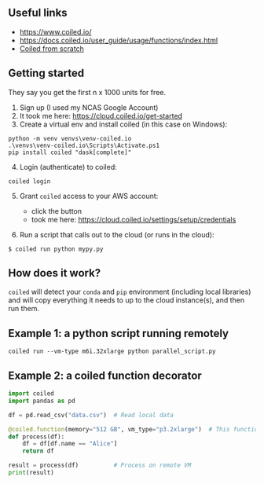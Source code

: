 ## Useful links
- https://www.coiled.io/
- https://docs.coiled.io/user_guide/usage/functions/index.html
- [Coiled from scratch](https://youtu.be/gD_5LiInXmE)
## Getting started
They say you get the first n x 1000 units for free.

1. Sign up (I used my NCAS Google Account)
2. It took me here: https://cloud.coiled.io/get-started
3. Create a virtual env and install coiled (in this case on Windows):

```shell
python -m venv venvs\venv-coiled.io
.\venvs\venv-coiled.io\Scripts\Activate.ps1
pip install coiled "dask[complete]"
```

4. Login (authenticate) to coiled:
```shell
coiled login
```

5. Grant `coiled` access to your AWS account:
   - click the button
   - took me here: https://cloud.coiled.io/settings/setup/credentials

6. Run a script that calls out to the cloud (or runs in the cloud):
```shell
$ coiled run python mypy.py
```

## How does it work?
`coiled` will detect your `conda` and `pip` environment (including local libraries) and will copy everything it needs to up to the cloud instance(s), and then run them. 

## Example 1: a python script running remotely
```shell
coiled run --vm-type m6i.32xlarge python parallel_script.py
```

## Example 2: a coiled function decorator
```python
import coiled
import pandas as pd

df = pd.read_csv("data.csv")  # Read local data

@coiled.function(memory="512 GB", vm_type="p3.2xlarge")  # This function runs remotely
def process(df):
    df = df[df.name == "Alice"]
    return df

result = process(df)          # Process on remote VM
print(result)
```